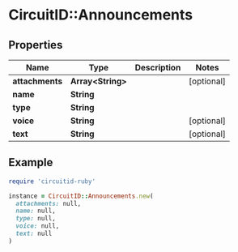 # CircuitID::Announcements

## Properties

| Name | Type | Description | Notes |
| ---- | ---- | ----------- | ----- |
| **attachments** | **Array&lt;String&gt;** |  | [optional] |
| **name** | **String** |  |  |
| **type** | **String** |  |  |
| **voice** | **String** |  | [optional] |
| **text** | **String** |  | [optional] |

## Example

```ruby
require 'circuitid-ruby'

instance = CircuitID::Announcements.new(
  attachments: null,
  name: null,
  type: null,
  voice: null,
  text: null
)
```

